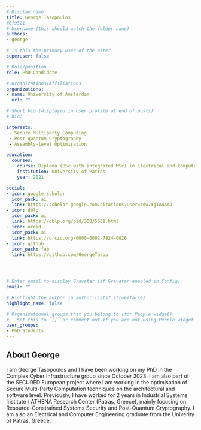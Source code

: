 ```yaml
---
# Display name
title: George Tasopoulos
#8f9521
# Username (this should match the folder name)
authors:
- george

# Is this the primary user of the site?
superuser: false

# Role/position
role: PhD Candidate

# Organizations/Affiliations
organizations:
- name: University of Amsterdam
  url: ""

# Short bio (displayed in user profile at end of posts)
# bio: 

interests:
 - Secure Multiparty Computing
 - Post-quantum Cryptography
 - Assembly-level Optimisation

education:
  courses:
  - course: Diploma (BSc with integrated MSc) in Electrical and Computer Engineering
    institution: University of Patras
    year: 2021

social:
- icon: google-scholar
  icon_pack: ai 
  link: https://scholar.google.com/citations?user=rdw7YgIAAAAJ
- icon: dblp
  icon_pack: ai
  link: https://dblp.org/pid/308/5531.html
- icon: orcid
  icon_pack: ai 
  link: https://orcid.org/0000-0002-7824-0026
- icon: github
  icon_pack: fab
  link: https://github.com/GeorgeTasop




# Enter email to display Gravatar (if Gravatar enabled in Config)
email: ""

# Highlight the author in author lists? (true/false)
highlight_name: false

# Organizational groups that you belong to (for People widget)
#   Set this to `[]` or comment out if you are not using People widget.
user_groups:
- PhD Students
---
```


<h2> About George</h2>
<p>
I am George Tasopoulos and I have been working on my PhD in the Complex Cyber Infrastructure group since October 2023. I am also part of the SECURED European project where I am working in the optimisation of Secure Multi-Party Computation techniques on the architectural and software level. Previously, I have worked for 2 years in Industrial Systems Institute / ATHENA Research Center (Patras, Greece), mainly focusing on Resource-Constrained Systems Security and Post-Quantum Cryptography. I am also an Electrical and Computer Engineering graduate from the Univerity of Patras, Greece.
</p>

<!-- <h5> Publications </h5> 

<iframe style="width: 100%; height: 200px;" src="https://dare.uva.nl/search?org-uuid=07d87aa7-649c-424c-8298-f5164946d191;field1=keyword&value1=Tasopoulos;sort=year;smode=iframe;startDoc=1" frameborder="0"></iframe>
